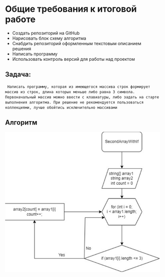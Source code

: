 # Общие требования к итоговой работе 
* Создать репозиторий на GitHub
* Нарисовать блок схему алгоритма 
* Снабдить репозиторий оформленным текстовым описанием решения
* Написать программу 
* Использовать контроль версий для работы над проектом 
## Задача:

` Написать программу, которая из имеющегося массива строк формирует массив из строк, длина которых меньше либо равна 3 символа. Первоначальный массив можно ввести с клавиатуры, либо задать на старте выполнения алгоритма. При решение не рекомендуется пользоваться коллекциями, лучше обойтись исключительно массивами` 
## Алгоритм
![](Алгоритм.png)